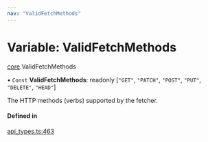 ```yaml
---
nav: "ValidFetchMethods"
---
```

# Variable: ValidFetchMethods

[core](../modules/core.md).ValidFetchMethods

• `Const` **ValidFetchMethods**: readonly [``"GET"``, ``"PATCH"``, ``"POST"``, ``"PUT"``, ``"DELETE"``, ``"HEAD"``]

The HTTP methods (verbs) supported by the fetcher.

#### Defined in

[api_types.ts:463](https://github.com/coda/packs-sdk/blob/main/api_types.ts#L463)
